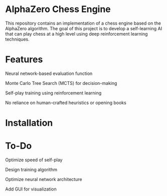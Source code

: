 # AlphaZero Chess Engine

This repository contains an implementation of a chess engine based on the AlphaZero algorithm. The goal of this project is to develop a self-learning AI that can play chess at a high level using deep reinforcement learning techniques.

# Features

Neural network-based evaluation function

Monte Carlo Tree Search (MCTS) for decision-making

Self-play training using reinforcement learning

No reliance on human-crafted heuristics or opening books

# Installation


# To-Do

Optimize speed of self-play

Design training algorithm

Optimize neural network architecture

Add GUI for visualization
